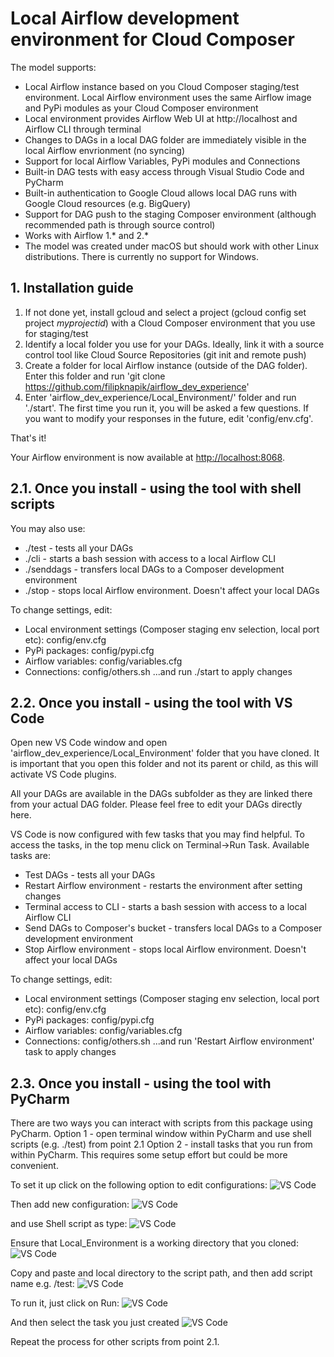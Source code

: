 # Local Airflow development environment for Cloud Composer

The model supports:
- Local Airflow instance based on you Cloud Composer staging/test environment. Local Airflow environment uses the same Airflow image and PyPi modules as your Cloud Composer environment
- Local environment provides Airflow Web UI at http://localhost and Airflow CLI through terminal
- Changes to DAGs in a local DAG folder are immediately visible in the local Airflow envrionment (no syncing)
- Support for local Airflow Variables, PyPi modules and Connections
- Built-in DAG tests with easy access through Visual Studio Code and PyCharm
- Built-in authentication to Google Cloud allows local DAG runs with Google Cloud resources (e.g. BigQuery)
- Support for DAG push to the staging Composer environment (although recommended path is through source control)
- Works with Airflow 1.* and 2.*
- The model was created under macOS but should work with other Linux distributions. There is currently no support for Windows. 

## 1. Installation guide
1. If not done yet, install gcloud and select a project (gcloud config set project *myprojectid*) with a Cloud Composer environment that you use for staging/test
2. Identify a local folder you use for your DAGs. Ideally, link it with a source control tool like Cloud Source Repositories (git init and remote push)
3. Create a folder for local Airflow instance (outside of the DAG folder). Enter this folder and run 'git clone https://github.com/filipknapik/airflow_dev_experience'
4. Enter 'airflow_dev_experience/Local_Environment/' folder and run './start'. The first time you run it, you will be asked a few questions. If you want to modify your responses in the future, edit 'config/env.cfg'.

That's it!

Your Airflow environment is now available at [http://localhost:8068](http://localhost:8068). 

## 2.1. Once you install - using the tool with shell scripts
 You may also use: 
  - ./test - tests all your DAGs
  - ./cli - starts a bash session with access to a local Airflow CLI
  - ./senddags - transfers local DAGs to a Composer development environment
  - ./stop - stops local Airflow environment. Doesn't affect your local DAGs
  
 To change settings, edit:
  - Local environment settings (Composer staging env selection, local port etc): config/env.cfg
  - PyPi packages: config/pypi.cfg
  - Airflow variables: config/variables.cfg
  - Connections: config/others.sh
...and run ./start to apply changes


## 2.2. Once you install - using the tool with VS Code
  Open new VS Code window and open 'airflow_dev_experience/Local_Environment' folder that you have cloned. It is important that you open this folder and not its parent or child, as this will activate VS Code plugins. 
  
  All your DAGs are available in the DAGs subfolder as they are linked there from your actual DAG folder. Please feel free to edit your DAGs directly here. 

  VS Code is now configured with few tasks that you may find helpful. To access the tasks, in the top menu click on Terminal->Run Task. Available tasks are: 
  - Test DAGs - tests all your DAGs
  - Restart Airflow environment - restarts the environment after setting changes
  - Terminal access to CLI - starts a bash session with access to a local Airflow CLI
  - Send DAGs to Composer's bucket - transfers local DAGs to a Composer development environment
  - Stop Airflow environment - stops local Airflow environment. Doesn't affect your local DAGs

 To change settings, edit:
  - Local environment settings (Composer staging env selection, local port etc): config/env.cfg
  - PyPi packages: config/pypi.cfg
  - Airflow variables: config/variables.cfg
  - Connections: config/others.sh
...and run 'Restart Airflow environment' task to apply changes


## 2.3. Once you install - using the tool with PyCharm
  There are two ways you can interact with scripts from this package using PyCharm. 
  Option 1 - open terminal window within PyCharm and use shell scripts (e.g. ./test) from point 2.1
  Option 2 - install tasks that you run from within PyCharm. This requires some setup effort but could be more convenient.  

  To set it up click on the following option to edit configurations:
  ![VS Code](to_copy/images/scr1.png)

  Then add new configuration: 
  ![VS Code](to_copy/images/scr2.png)

  and use Shell script as type:
  ![VS Code](to_copy/images/scr3.png)

  Ensure that Local_Environment is a working directory that you cloned:
  ![VS Code](to_copy/images/scr4.png)

  Copy and paste and local directory to the script path, and then add script name e.g. /test:
  ![VS Code](to_copy/images/scr8.png)

  To run it, just click on Run:
  ![VS Code](to_copy/images/scr5.png)

  And then select the task you just created
  ![VS Code](to_copy/images/scr6.png)

  Repeat the process for other scripts from point 2.1.